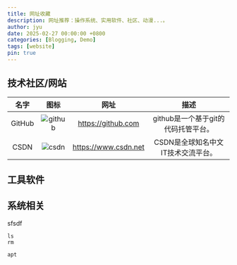 ```yaml
---
title: 网址收藏
description: 网址推荐：操作系统、实用软件、社区、动漫...。
author: jyu
date: 2025-02-27 00:00:00 +0800
categories: [Blogging, Demo]
tags: [website]
pin: true
---
```


## 技术社区/网站

| 名字 | 图标 | 网址 | 描述 |
|:---:|:---:|:----:|:----:|
| GitHub | ![github](https://github.githubassets.com/favicons/favicon.svg) | <https://github.com> | github是一个基于git的代码托管平台。 |
| CSDN | ![csdn](https://img-home.csdnimg.cn/images/20201124032511.png) | <https://www.csdn.net> | CSDN是全球知名中文IT技术交流平台。 |

## 工具软件


## 系统相关
sfsdf
```shell
ls
rm

apt
```